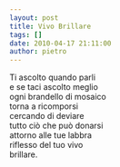 ```yaml
---
layout: post
title: Vivo Brillare
tags: []
date: 2010-04-17 21:11:00
author: pietro
---
```

Ti ascolto quando parli<br/>e se taci ascolto meglio<br/>ogni brandello di mosaico<br/>torna a ricomporsi<br/>cercando di deviare<br/>tutto ciò che può donarsi<br/>attorno alle tue labbra<br/>riflesso del tuo vivo<br/>brillare.
